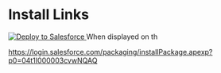 # Install Links

<a href="https://githubsfdeploy.herokuapp.com?owner=financialforcedev&repo=apex-mdapi">
  <img alt="Deploy to Salesforce"
       src="https://raw.githubusercontent.com/afawcett/githubsfdeploy/master/src/main/webapp/resources/img/deploy.png">
</a>
When displayed on th

https://login.salesforce.com/packaging/installPackage.apexp?p0=04t1I000003cvwNQAQ

